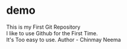 # demo
This is my First Git Repository <br>
I like to use Github for the First Time. <br>
It's Too easy to use.
Author - Chinmay Neema